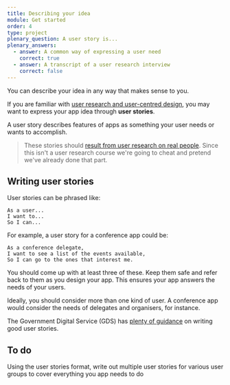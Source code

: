 ```yaml
---
title: Describing your idea
module: Get started
order: 4
type: project
plenary_question: A user story is...
plenary_answers:
  - answer: A common way of expressing a user need
    correct: true
  - answer: A transcript of a user research interview
    correct: false
---
```



You can describe your idea in any way that makes sense to you.

If you are familiar with [user research and user-centred design](https://www.gov.uk/service-manual/service-standard/understand-user-needs), you may want to express your app idea through **user stories**.

A user story describes features of apps as something your user needs or wants to accomplish.

> These stories should [result from user research on real people](https://www.gov.uk/service-manual/user-research/start-by-learning-user-needs#linking-user-needs-to-user-stories). Since this isn't a user research course we're going to cheat and pretend we've already done that part.

## Writing user stories
User stories can be phrased like:

```
As a user...
I want to...
So I can...
```

For example, a user story for a conference app could be:

```
As a conference delegate,
I want to see a list of the events available,
So I can go to the ones that interest me.
```

You should come up with at least three of these. Keep them safe and refer back to them as you design your app. This ensures your app answers the needs of your users. 

Ideally, you should consider more than one kind of user. A conference app would consider the needs of delegates and organisers, for instance.

The Government Digital Service (GDS) has [plenty of guidance](https://www.gov.uk/service-manual/agile-delivery/writing-user-stories) on writing good user stories.

<div class="todo">
		<h2>To do</h2>
		<p>Using the user stories format, write out multiple user stories for various user groups to cover everything you app needs to do</p>
</div>
